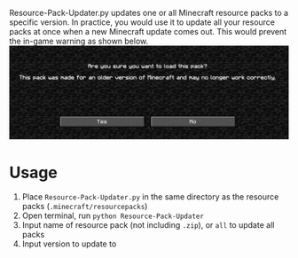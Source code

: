 Resource-Pack-Updater.py updates one or all Minecraft resource packs to a specific version.
In practice, you would use it to update all your resource packs at once when a new Minecraft update comes out. This would prevent the in-game warning as shown below.
![In-game warning](images/warning.png)

# Usage

1. Place `Resource-Pack-Updater.py` in the same directory as the resource packs (`.minecraft/resourcepacks`)
2. Open terminal, run `python Resource-Pack-Updater`
3. Input name of resource pack (not including `.zip`), or `all` to update all packs
4. Input version to update to
